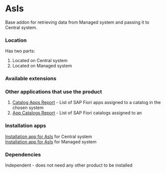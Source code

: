 # AsIs

Base addon for retrieving data from Managed system and passing it to Central system.

### Location
Has two parts:
1. Located on Central system
2. Located on Managed system

### Available extensions

### Other applications that use the product
1. [Catalog Apps Report](ca.md) - List of SAP Fiori apps assigned to a catalog in the chosen system
2. [App Catalogs Report](ac.md) - List of SAP Fiori catalogs assigned to an


### Installation apps
[Installation app for AsIs](in-asis-cen.md) for Central system<br>
[Installation app for AsIs](in-asis-man.md) for Managed system

### Dependencies
Independent - does not need any other product to be installed

